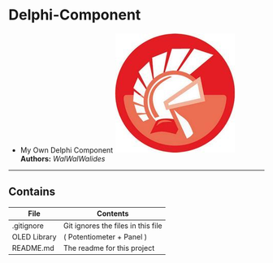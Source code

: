 # Delphi-Component
- My Own Delphi Component
![](Delphi-Component.jpg)
**Authors:**  *WalWalWalides*
------

## Contains

| File | Contents | 
| --- | --- |
| .gitignore | Git ignores the files in this file |
|OLED Library|( Potentiometer + Panel )|
| README.md | The readme for this project
